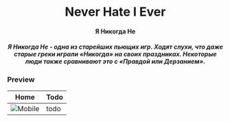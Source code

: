 <div align="center">
  <h1>Never Hate I Ever</h1>
  <h4>Я Никогда Не</h4>
  <h5>Я Никогда Не - одна из старейших пьющих игр. Ходят слухи, что даже старые греки играли «Никогда» на своих праздниках. Некоторые люди также сравнивают это с «Правдой или Дерзанием».</h5>
</div>

### Preview

Home | Todo
--- | --- |
![Mobile](https://psv4.userapi.com/c856220/u146677013/docs/d4/33b281515369/20200618_203426_1.gif "Home") | todo